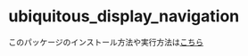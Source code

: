 # ubiquitous_display_navigation


このパッケージのインストール方法や実行方法は[こちら](https://github.com/ais-lab/ubiquitous_display_navigation/wiki)
